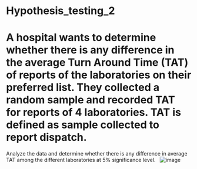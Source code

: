 # Hypothesis_testing_2
  # A hospital wants to determine whether there is any difference in the average Turn Around Time (TAT) of reports of the laboratories on their preferred list. They collected a random sample and recorded TAT for reports of 4 laboratories. TAT is defined as sample collected to report dispatch.
   
  Analyze the data and determine whether there is any difference in average TAT among the different laboratories at 5% significance level.
 
![image](https://user-images.githubusercontent.com/99672298/159025658-2201dbf5-47da-4477-8652-6e03e3f6ff14.png)

